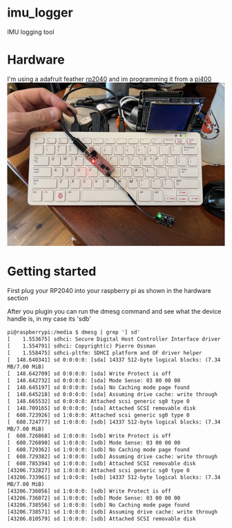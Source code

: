 # imu_logger
IMU logging tool

# Hardware
I'm using a adafruit feather [rp2040](https://www.adafruit.com/product/4884) and im programming it from a [pi400](https://www.adafruit.com/product/4795)
![hardware setup](images/hardware_setup.jpg)

# Getting started
First plug your RP2040 into your raspberry pi as shown in the hardware section

After you plugin you can run the dmesg command and see what the device handle is, in my case its 'sdb'
```shell
pi@raspberrypi:/media $ dmesg | grep '] sd'
[    1.553675] sdhci: Secure Digital Host Controller Interface driver
[    1.554791] sdhci: Copyright(c) Pierre Ossman
[    1.558475] sdhci-pltfm: SDHCI platform and OF driver helper
[  148.640341] sd 0:0:0:0: [sda] 14337 512-byte logical blocks: (7.34 MB/7.00 MiB)
[  148.642709] sd 0:0:0:0: [sda] Write Protect is off
[  148.642732] sd 0:0:0:0: [sda] Mode Sense: 03 00 00 00
[  148.645197] sd 0:0:0:0: [sda] No Caching mode page found
[  148.645218] sd 0:0:0:0: [sda] Assuming drive cache: write through
[  148.665532] sd 0:0:0:0: Attached scsi generic sg0 type 0
[  148.709165] sd 0:0:0:0: [sda] Attached SCSI removable disk
[  608.723926] sd 1:0:0:0: Attached scsi generic sg0 type 0
[  608.724777] sd 1:0:0:0: [sdb] 14337 512-byte logical blocks: (7.34 MB/7.00 MiB)
[  608.726868] sd 1:0:0:0: [sdb] Write Protect is off
[  608.726890] sd 1:0:0:0: [sdb] Mode Sense: 03 00 00 00
[  608.729362] sd 1:0:0:0: [sdb] No Caching mode page found
[  608.729382] sd 1:0:0:0: [sdb] Assuming drive cache: write through
[  608.785394] sd 1:0:0:0: [sdb] Attached SCSI removable disk
[43206.732827] sd 1:0:0:0: Attached scsi generic sg0 type 0
[43206.733961] sd 1:0:0:0: [sdb] 14337 512-byte logical blocks: (7.34 MB/7.00 MiB)
[43206.736056] sd 1:0:0:0: [sdb] Write Protect is off
[43206.736072] sd 1:0:0:0: [sdb] Mode Sense: 03 00 00 00
[43206.738556] sd 1:0:0:0: [sdb] No Caching mode page found
[43206.738571] sd 1:0:0:0: [sdb] Assuming drive cache: write through
[43206.810579] sd 1:0:0:0: [sdb] Attached SCSI removable disk
```